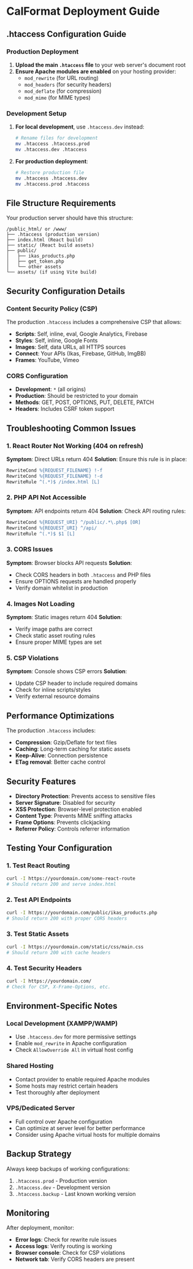 # CalFormat Deployment Guide

## .htaccess Configuration Guide

### Production Deployment

1. **Upload the main `.htaccess` file** to your web server's document root
2. **Ensure Apache modules are enabled** on your hosting provider:
   - `mod_rewrite` (for URL routing)
   - `mod_headers` (for security headers)
   - `mod_deflate` (for compression)
   - `mod_mime` (for MIME types)

### Development Setup

1. **For local development**, use `.htaccess.dev` instead:
   ```bash
   # Rename files for development
   mv .htaccess .htaccess.prod
   mv .htaccess.dev .htaccess
   ```

2. **For production deployment**:
   ```bash
   # Restore production file
   mv .htaccess .htaccess.dev
   mv .htaccess.prod .htaccess
   ```

## File Structure Requirements

Your production server should have this structure:
```
/public_html/ or /www/
├── .htaccess (production version)
├── index.html (React build)
├── static/ (React build assets)
├── public/
│   ├── ikas_products.php
│   ├── get_token.php
│   └── other assets
└── assets/ (if using Vite build)
```

## Security Configuration Details

### Content Security Policy (CSP)
The production `.htaccess` includes a comprehensive CSP that allows:
- **Scripts**: Self, inline, eval, Google Analytics, Firebase
- **Styles**: Self, inline, Google Fonts
- **Images**: Self, data URLs, all HTTPS sources
- **Connect**: Your APIs (Ikas, Firebase, GitHub, ImgBB)
- **Frames**: YouTube, Vimeo

### CORS Configuration
- **Development**: `*` (all origins)
- **Production**: Should be restricted to your domain
- **Methods**: GET, POST, OPTIONS, PUT, DELETE, PATCH
- **Headers**: Includes CSRF token support

## Troubleshooting Common Issues

### 1. React Router Not Working (404 on refresh)
**Symptom**: Direct URLs return 404
**Solution**: Ensure this rule is in place:
```apache
RewriteCond %{REQUEST_FILENAME} !-f
RewriteCond %{REQUEST_FILENAME} !-d
RewriteRule ^(.*)$ /index.html [L]
```

### 2. PHP API Not Accessible
**Symptom**: API endpoints return 404
**Solution**: Check API routing rules:
```apache
RewriteCond %{REQUEST_URI} ^/public/.*\.php$ [OR]
RewriteCond %{REQUEST_URI} ^/api/
RewriteRule ^(.*)$ $1 [L]
```

### 3. CORS Issues
**Symptom**: Browser blocks API requests
**Solution**: 
- Check CORS headers in both `.htaccess` and PHP files
- Ensure OPTIONS requests are handled properly
- Verify domain whitelist in production

### 4. Images Not Loading
**Symptom**: Static images return 404
**Solution**:
- Verify image paths are correct
- Check static asset routing rules
- Ensure proper MIME types are set

### 5. CSP Violations
**Symptom**: Console shows CSP errors
**Solution**:
- Update CSP header to include required domains
- Check for inline scripts/styles
- Verify external resource domains

## Performance Optimizations

The production `.htaccess` includes:
- **Compression**: Gzip/Deflate for text files
- **Caching**: Long-term caching for static assets
- **Keep-Alive**: Connection persistence
- **ETag removal**: Better cache control

## Security Features

- **Directory Protection**: Prevents access to sensitive files
- **Server Signature**: Disabled for security
- **XSS Protection**: Browser-level protection enabled
- **Content Type**: Prevents MIME sniffing attacks
- **Frame Options**: Prevents clickjacking
- **Referrer Policy**: Controls referrer information

## Testing Your Configuration

### 1. Test React Routing
```bash
curl -I https://yourdomain.com/some-react-route
# Should return 200 and serve index.html
```

### 2. Test API Endpoints
```bash
curl -I https://yourdomain.com/public/ikas_products.php
# Should return 200 with proper CORS headers
```

### 3. Test Static Assets
```bash
curl -I https://yourdomain.com/static/css/main.css
# Should return 200 with cache headers
```

### 4. Test Security Headers
```bash
curl -I https://yourdomain.com/
# Check for CSP, X-Frame-Options, etc.
```

## Environment-Specific Notes

### Local Development (XAMPP/WAMP)
- Use `.htaccess.dev` for more permissive settings
- Enable `mod_rewrite` in Apache configuration
- Check `AllowOverride All` in virtual host config

### Shared Hosting
- Contact provider to enable required Apache modules
- Some hosts may restrict certain headers
- Test thoroughly after deployment

### VPS/Dedicated Server
- Full control over Apache configuration
- Can optimize at server level for better performance
- Consider using Apache virtual hosts for multiple domains

## Backup Strategy

Always keep backups of working configurations:
1. `.htaccess.prod` - Production version
2. `.htaccess.dev` - Development version  
3. `.htaccess.backup` - Last known working version

## Monitoring

After deployment, monitor:
- **Error logs**: Check for rewrite rule issues
- **Access logs**: Verify routing is working
- **Browser console**: Check for CSP violations
- **Network tab**: Verify CORS headers are present
